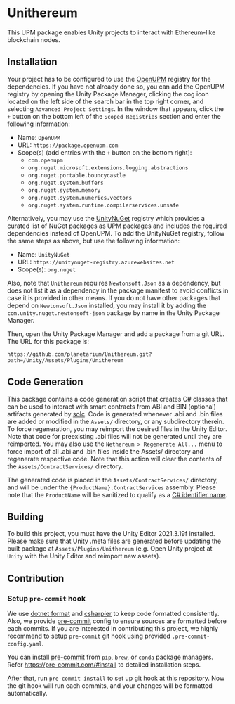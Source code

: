 Unithereum
==========

This UPM package enables Unity projects to interact with Ethereum-like
blockchain nodes.

Installation
------------

Your project has to be configured to use the [OpenUPM] registry for the
dependencies. If you have not already done so, you can add the OpenUPM registry
by opening the Unity Package Manager, clicking the cog icon located on the left
side of the search bar in the top right corner, and selecting
`Advanced Project Settings`. In the window that appears, click the `+` button
on the bottom left of the `Scoped Registries` section and enter the following
information:

- Name: `OpenUPM`
- URL: `https://package.openupm.com`
- Scope(s) (add entries with the `+` button on the bottom right):
    - `com.openupm`
    - `org.nuget.microsoft.extensions.logging.abstractions`
    - `org.nuget.portable.bouncycastle`
    - `org.nuget.system.buffers`
    - `org.nuget.system.memory`
    - `org.nuget.system.numerics.vectors`
    - `org.nuget.system.runtime.compilerservices.unsafe`

Alternatively, you may use the [UnityNuGet] registry which provides a curated
list of NuGet packages as UPM packages and includes the required dependencies
instead of OpenUPM. To add the UnityNuGet registry, follow the same steps as
above, but use the following information:

- Name: `UnityNuGet`
- URL: `https://unitynuget-registry.azurewebsites.net`
- Scope(s): `org.nuget`

Also, note that `Unithereum` requires `Newtonsoft.Json` as a dependency, but
does not list it as a dependency in the package manifest to avoid conflicts
in case it is provided in other means. If you do not have other packages that
depend on `Newtonsoft.Json` installed, you may install it by adding the
`com.unity.nuget.newtonsoft-json` package by name in the Unity Package Manager.

Then, open the Unity Package Manager and add a package from a git URL. The URL
for this package is:
```text
https://github.com/planetarium/Unithereum.git?path=/Unity/Assets/Plugins/Unithereum
````

[OpenUPM]: https://openupm.com/
[UnityNuGet]: https://github.com/xoofx/UnityNuGet

Code Generation
---------------

This package contains a code generation script that creates C# classes that can
be used to interact with smart contracts from ABI and BIN (optional) artifacts
generated by [solc]. Code is generated whenever .abi and .bin files are added or
modified in the `Assets/` directory, or any subdirectory therein. To force
regeneration, you may reimport the desired files in the Unity Editor. Note that
code for preexisting .abi files will not be generated until they are reimported.
You may also use the `Nethereum > Regenerate All...` menu to force import of all
.abi and .bin files inside the Assets/ directory and regenerate respective code.
Note that this action will clear the contents of the `Assets/ContractServices/`
directory.

The generated code is placed in the `Assets/ContractServices/` directory, and
will be under the `{ProductName}.ContractServices` assembly. Please note that
the `ProductName` will be sanitized to qualify as a [C# identifier name].

[solc]: https://github.com/ethereum/solidity
[C# identifier name]: https://learn.microsoft.com/en-us/dotnet/csharp/fundamentals/coding-style/identifier-names

Building
--------

To build this project, you must have the Unity Editor 2021.3.19f installed.
Please make sure that Unity .meta files are generated before updating the
built package at `Assets/Plugins/Unithereum` (e.g. Open Unity project at
`Unity` with the Unity Editor and reimport new assets).

Contribution
------------

### Setup `pre-commit` hook

We use [dotnet format] and [csharpier] to keep code formatted consistently.
Also, we provide [pre-commit] config to ensure sources are formatted before
each commits.
If you are interested in contributing this project, we highly recommend to
setup `pre-commit` git hook using provided `.pre-commit-config.yaml`.

You can install [pre-commit] from `pip`, `brew`, or `conda` package managers.
Refer https://pre-commit.com/#install to detailed installation steps.

After that, run `pre-commit install` to set up git hook at this repository.
Now the git hook will run each commits, and your changes will be formatted
automatically.

[dotnet format]: https://learn.microsoft.com/en-us/dotnet/core/tools/dotnet-format
[csharpier]: https://csharpier.com/
[pre-commit]: https://pre-commit.com/
